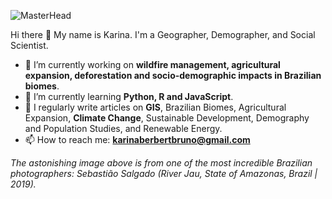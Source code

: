 ![MasterHead](https://deneb.philharmoniedeparis.fr/uploads/images/cache/event_large/rc/0UNAWmhK/uploads/images/607856c475020_Rio%20Jau%2C%20Etat%20d%27Amazonas%2C%20Bresil%2C%202019%20%C2%A9%20Sebastiao%20Salgado.jpg)

Hi there 👋
My name is Karina. I'm a Geographer, Demographer, and Social Scientist.
- 🔭 I’m currently working on **wildfire management, agricultural expansion, deforestation and socio-demographic impacts in Brazilian biomes**.
- 🌱 I’m currently learning **Python, R and JavaScript**.
- 📝 I regularly write articles on **GIS**, Brazilian Biomes, Agricultural Expansion, **Climate Change**, Sustainable Development, Demography and Population Studies, and Renewable Energy.
- 📫 How to reach me: **karinaberbertbruno@gmail.com**

_The astonishing image above is from one of the most incredible Brazilian photographers: Sebastião Salgado (River Jau, State of Amazonas, Brazil | 2019)._

